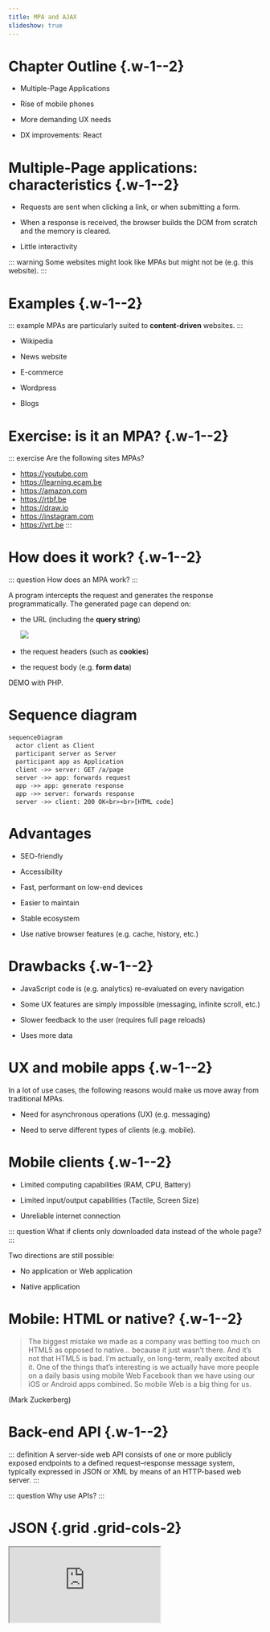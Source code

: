 ```yaml
---
title: MPA and AJAX
slideshow: true
---
```


# Chapter Outline {.w-1--2}

- Multiple-Page Applications

- Rise of mobile phones

- More demanding UX needs

- DX improvements: React

# Multiple-Page applications: characteristics {.w-1--2}

- Requests are sent when clicking a link,
  or when submitting a form.

- When a response is received,
  the browser builds the DOM from scratch
  and the memory is cleared.

- Little interactivity

::: warning
Some websites might look like MPAs
but might not be (e.g. this website).
:::

# Examples {.w-1--2}

::: example
MPAs are particularly suited to **content-driven** websites.
:::

- Wikipedia

- News website

- E-commerce

- Wordpress

- Blogs

# Exercise: is it an MPA? {.w-1--2}

::: exercise
Are the following sites MPAs?

- https://youtube.com
- https://learning.ecam.be
- https://amazon.com
- https://rtbf.be
- https://draw.io
- https://instagram.com
- https://vrt.be
:::

# How does it work? {.w-1--2}

::: question
How does an MPA work?
:::

A program intercepts the request
and generates the response programmatically.
The generated page can depend on:

- the URL (including the **query string**)

  ![](https://upload.wikimedia.org/wikipedia/commons/d/d6/URI_syntax_diagram.svg)

- the request headers (such as **cookies**)

- the request body (e.g. **form data**)

DEMO with PHP.

# Sequence diagram

```mermaid
sequenceDiagram
  actor client as Client
  participant server as Server
  participant app as Application
  client ->> server: GET /a/page
  server ->> app: forwards request
  app ->> app: generate response
  app ->> server: forwards response
  server ->> client: 200 OK<br><br>[HTML code]
```

# Advantages

- SEO-friendly

- Accessibility

- Fast, performant on low-end devices

- Easier to maintain

- Stable ecosystem

- Use native browser features (e.g. cache, history, etc.)

# Drawbacks {.w-1--2}

- JavaScript code is (e.g. analytics) re-evaluated on every navigation

- Some UX features are simply impossible (messaging, infinite scroll, etc.)

- Slower feedback to the user (requires full page reloads)

- Uses more data

# UX and mobile apps {.w-1--2}

In a lot of use cases,
the following reasons would make us move away
from traditional MPAs.

- Need for asynchronous operations (UX) (e.g. messaging)

- Need to serve different types of clients (e.g. mobile).

# Mobile clients {.w-1--2}

- Limited computing capabilities (RAM, CPU, Battery)

- Limited input/output capabilities (Tactile, Screen Size)

- Unreliable internet connection

::: question
What if clients only downloaded data instead of the whole page?
:::

Two directions are still possible:

- No application or Web application

- Native application

# Mobile: HTML or native? {.w-1--2}

> The biggest mistake we made as a company was betting too much on HTML5 as opposed to native…
> because it just wasn’t there.
> And it’s not that HTML5 is bad.
> I’m actually, on long-term, really excited about it.
> One of the things that’s interesting is we actually have more people on a daily basis using mobile Web Facebook
> than we have using our iOS or Android apps combined.
> So mobile Web is a big thing for us.

(Mark Zuckerberg)

# Back-end API {.w-1--2}

::: definition
A server-side web API consists of one or more publicly exposed endpoints to a defined request–response message system,
typically expressed in JSON or XML by means of an HTTP-based web server.
:::

::: question
Why use APIs?
:::

# JSON {.grid .grid-cols-2}

<Iframe src="https://learnxinyminutes.com/json/" class="w-full h-full" />

# API Example: PokeAPI {.w-1--2}

<Iframe src="https://pokeapi.co/" class="w-full h-full" />

# API Example: Postman

<Iframe src="https://jsonplaceholder.typicode.com/" class="w-full h-full" />

# AJAX {.w-1--2}

::: {.definition title="AJAX"}
Set of development techniques to create asynchronous web applications.
:::

In practice nowadays,
we use JavaScript's `fetch` to make requests after certain events:

::: example
- Infinite scroll (sends `GET` requests when you scroll)

- Messaging (sends a `POST` request when pressing ENTER)
:::

# Consuming an API: AJAX

```mermaid
sequenceDiagram
  actor client as Client
  participant server as Server
  Note over client,server: Initial rendering
  client ->> server: GET /some/page
  server ->> server: generate response
  server ->> client: 200 OK [HTML]
  Note over client,server: Fetching data
  client ->> server: GET /some/data
  server ->> client: 200 OK [JSON]
  client ->> client: mutate DOM
```

# Consuming an API: AJAX

```html {.run .grid-cols-2 .grid .gap-12}
<!-- Initial rendering -->
<p><input id="input" /></p>
<p><img id="img" /></p>

<!-- Mutations -->
<script>
  const input = document.getElementById('input')
  const img = document.getElementById('img')

  input.oninput = (event) => {
    loadPokemonImage(event.target.value)
  }

  async function loadPokemonImage(name) {
    const url = 'https://pokeapi.co/api/v2/pokemon/'
    try {
      const res = await fetch(url + name)
      const data = await res.json()
      img.src = data.sprites.other['official-artwork']['front_default']
    } catch {
      img.src = 'https://raw.githubusercontent.com/n3r4zzurr0/svg-spinners/refs/heads/main/svg-css/270-ring-with-bg.svg'
    }
  }
</script>
```

# Mutations are hard {.w-1--2}

AJAX shifts the rendering from server to client.

- HTML is **declarative**

- JavaScript is **imperative** and **event-driven**,
  (the way we think about UI is **state-driven**)

AJAX shifts the rendering from the server (which renders **HTML**)
to the client, who has to **mutate the DOM** with JavaScript.

::: remark
Around that time (around 2013),
dealing with DOM mutations was thought to be the hardest problem in web development.
:::

# Imperative programming {.grid .grid-cols-2}

::::: col
```html {.run}
<style>
  .error { color: red; }
  .valid { color: green; }
</style>
<label>
  Email: <input id="email" />
</label>
<p id="feedback">
</p>

<script>
  const input = document.getElementById('email')
  const feedback = document.getElementById('feedback')
  input.oninput = function() {
    const email = input.value
    const valid = email.includes('@ecam.be')
    if (email && valid) {
      feedback.className = 'valid'
      feedback.innerHTML = 'Your email is ' + email
    } else if (email) {
      feedback.className = 'error'
      feedback.innerHTML = "\
        The email you've entered\
        is not a valid ECAM email address\
      "
    } else {
      feedback.className = ''
      feedback.innerHTML = ''
    }
  }
</script>
```
:::::

::::: col
- Line 14, we listen to the user's input.
  The logic of the code is **event-driven**.

- Lines 18-25:
  we mutate the paragraph meant for user feedback.
  This is **imperative** code,
  it tells us what to do.

> When something happens,
> do exactly these things
:::::

# React {.w-1--2}

![React logo](https://upload.wikimedia.org/wikipedia/commons/a/a7/React-icon.svg){.w-96 .mx-auto}

- Original author: Jordan Walke (Facebook)
- Initial release: 2013
- Written in: JavaScript
- License: MIT (Open-Source)

> Wouldn't it be easier, if anything happened,
> we blow away the entire UI
> and start from scratch?

# React documentary

<Youtube src="https://www.youtube.com/watch?v=8pDqJVdNa44" class="mx-auto" zoom={2} />

# React {.w-1--2}

::: question
What is React?
:::

In a nutshell,
React allows to **declaratively** create **reusable components** ($\approx$ HTML tags).

```javascript
<Slideshow>
  <Slide title="React">
    <Question>
      <p>What is React?</p>
    </Question>
    <p>
      In a nutshell,
      React allows to <strong>declaratively</strong>
      create...
    </p>
  </Slide>
</Slideshow>
```

These **components** describe bits of UI,
and are a mixture of HTML, JavaScript, and CSS.

Virtually all frameworks/UI librairies have since copied that approach from React.

# JavaScript frameworks {.w-1--2}

::: question
Why use a JavaScript framework?
:::

- **Declarative** and **state-driven**

- **Reusability**

- **Encapsulation**

- **Testability**

# Example: Svelte's declarative syntax {.grid .grid-cols-2}

::::: col
```javascript {.run framework=svelte}
<script>
  let email = $state('')
  let valid = $derived(email.includes('@ecam.be'))
</script>

<label>
  Email: <input type="text" bind:value={email} />
</label>

{#if email && valid}
  <p class="valid">Your email is {email}.</p>
{:else if email}
  <p class="error">
    The email you've entered
    is not a valid ECAM email address.
  </p>
{/if}

<style>
  .error { color: red; }
  .valid { color: green; }
</style>
```
:::::

::::: col
- **Declarative**: this is a **description** of what the UI should look like,
  it is **valid at any point in time**.

- **State-driven**: the state (here the email) dictates
  whath the UI should look like.

> If the state is ...,
> here is what the UI should be.

### Comments about Svelte

- Line 2:
  we declare `email` to be a **state variable**,
  which means it could trigger UI changes.

- Line 3:
  we declare `valid` to be a **derived value**,
  which means its value should be **recalculated**
  every time the dependent state changes
  (think Excel).

- Line 7:
  we bind the input value to `email`.
  If one changes, the other follows.

DEMO: pokedex
:::::

# Summary

The following will lead to a considerable shift
in web architecture

#. More demanding UX needs

   - Need for immediate feedback
   - Want the page to be 'alive' instead of a full reload

#. Rise of mobile phones

   - Mobile first
   - Less performant, less reliable internet connection
   - Data/markup separation $\implies$ API
  
#. Considerable DX Improvements

   Cheaper and easier to make pages highly interactive.

# What's next? {.grid .grid-cols-2}

![](https://raw.githubusercontent.com/khoi-nguyen/www/refs/heads/master/public/images/kardashian.png)

::: col
We'll get to 2016...
:::